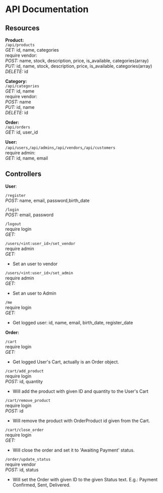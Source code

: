 API Documentation
=================

Resources
------
**Product:**    
`/api/products`  
*GET:* id, name, categories  
require vendor:  
*POST:* name, stock, description, price, is_available, categories(array)  
*PUT:* id, name, stock, description, price, is_available, categories(array)  
*DELETE:* id  
  
**Category:**  
`/api/categories`  
*GET:* id, name  
require vendor:  
*POST:* name  
*PUT:* id, name  
*DELETE:* id  
  
**Order:**  
`/api/orders`  
*GET:* id, user_id  
  
**User:**  
`/api/users`,`/api/admins`,`/api/vendors`,`/api/customers`  
require admin:  
*GET:* id, name, email  

Controllers
-----

**User**:  
  
`/register`  
*POST:* name, email, password,birth_date  
  
`/login`  
*POST:*  email, password  
  
`/logout`  
require login  
*GET:*   
  
`/users/<int:user_id>/set_vendor`  
require admin  
*GET:*  
- Set an user to vendor  
  
`/users/<int:user_id>/set_admin`  
require admin  
*GET:*  
- Set an user to Admin  
  
`/me`  
require login  
*GET:*  
- Get logged user: id, name, email, birth_date, register_date  
  
**Order:**  
  
`/cart`  
require login  
*GET:*  
- Get logged User's Cart, actually is an Order object.  
  
`/cart/add_product`  
require login  
*POST:* id, quantity  
- Will add the product with given ID and quantity to the User's Cart  
  
`/cart/remove_product`  
require login  
*POST:* id  
- Will remove the product with OrderProduct id given from the Cart.  
  
`/cart/close_order`  
require login  
*GET:*  
- Will close the order and set it to 'Awaiting Payment' status.  
  
`/order/update_status`  
require vendor  
*POST:* id, status  
- Will set the Order with given ID to the given Status text. E.g.: Payment Confirmed, Sent, Delivered.  
  
  



